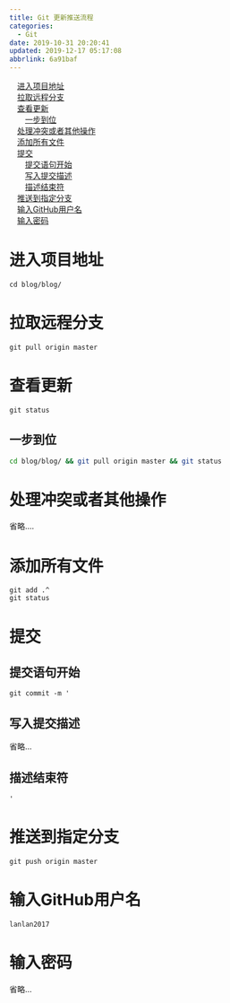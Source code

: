 ```yaml
---
title: Git 更新推送流程
categories: 
  - Git
date: 2019-10-31 20:20:41
updated: 2019-12-17 05:17:08
abbrlink: 6a91baf
---
```

<div id='my_toc'><a href="/blog/6a91baf/#进入项目地址" class="header_1">进入项目地址</a><br><a href="/blog/6a91baf/#拉取远程分支" class="header_1">拉取远程分支</a><br><a href="/blog/6a91baf/#查看更新" class="header_1">查看更新</a><br><a href="/blog/6a91baf/#一步到位" class="header_2">一步到位</a><br><a href="/blog/6a91baf/#处理冲突或者其他操作" class="header_1">处理冲突或者其他操作</a><br><a href="/blog/6a91baf/#添加所有文件" class="header_1">添加所有文件</a><br><a href="/blog/6a91baf/#提交" class="header_1">提交</a><br><a href="/blog/6a91baf/#提交语句开始" class="header_2">提交语句开始</a><br><a href="/blog/6a91baf/#写入提交描述" class="header_2">写入提交描述</a><br><a href="/blog/6a91baf/#描述结束符" class="header_2">描述结束符</a><br><a href="/blog/6a91baf/#推送到指定分支" class="header_1">推送到指定分支</a><br><a href="/blog/6a91baf/#输入GitHub用户名" class="header_1">输入GitHub用户名</a><br><a href="/blog/6a91baf/#输入密码" class="header_1">输入密码</a><br></div>
<style>.header_1{margin-left: 1em;}.header_2{margin-left: 2em;}.header_3{margin-left: 3em;}.header_4{margin-left: 4em;}.header_5{margin-left: 5em;}.header_6{margin-left: 6em;}</style>
<!--more-->
<script>if (navigator.platform.search('arm')==-1){document.getElementById('my_toc').style.display = 'none';}var e,p = document.getElementsByTagName('p');while (p.length>0) {e = p[0];e.parentElement.removeChild(e);}</script>

<!--end-->
# 进入项目地址
```shell
cd blog/blog/
```
# 拉取远程分支
```git
git pull origin master
```
# 查看更新
```shell
git status
```
## 一步到位
```bash
cd blog/blog/ && git pull origin master && git status
```
# 处理冲突或者其他操作
省略....

# 添加所有文件
```shell
git add .^
git status
```
# 提交
## 提交语句开始
```shell
git commit -m '
```
## 写入提交描述
省略...
## 描述结束符
```shell
'
```
# 推送到指定分支
```shell
git push origin master
```
# 输入GitHub用户名
```shell
lanlan2017
```
# 输入密码
省略...
